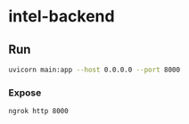 # intel-backend

## Run

```bash
uvicorn main:app --host 0.0.0.0 --port 8000
```

### Expose

```bash
ngrok http 8000
```
